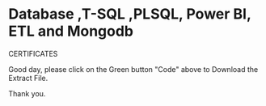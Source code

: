 # Database ,T-SQL ,PLSQL, Power BI, ETL and Mongodb
CERTIFICATES

Good day, please click on the Green button "Code" above to Download the Extract File.

Thank you.
